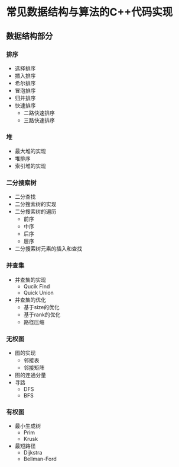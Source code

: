 # 常见数据结构与算法的C++代码实现

## 数据结构部分

### 排序

- 选择排序
- 插入排序
- 希尔排序
- 冒泡排序
- 归并排序
- 快速排序
  - 二路快速排序
  - 三路快速排序

### 堆

- 最大堆的实现
- 堆排序
- 索引堆的实现

### 二分搜索树

- 二分查找
- 二分搜索树的实现
- 二分搜索树的遍历
  - 前序
  - 中序
  - 后序
  - 层序
- 二分搜索树元素的插入和查找

### 并查集

- 并查集的实现
  - Qucik Find
  - Quick Union
- 并查集的优化
  - 基于size的优化
  - 基于rank的优化
  - 路径压缩

### 无权图

- 图的实现
  - 邻接表
  - 邻接矩阵
- 图的连通分量
- 寻路
  - DFS
  - BFS

### 有权图

- 最小生成树
  - Prim
  - Krusk
- 最短路径
  - Dijkstra
  - Bellman-Ford
